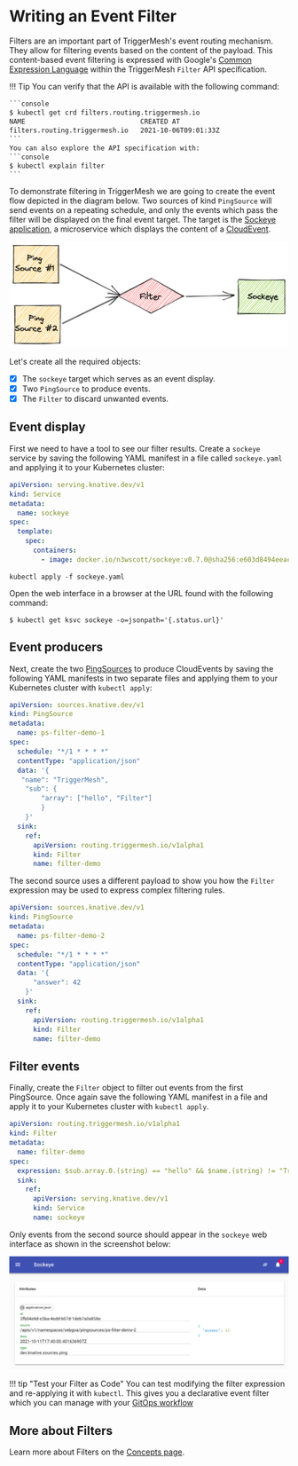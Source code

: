 # Writing an Event Filter

Filters are an important part of TriggerMesh's event routing mechanism. They allow for filtering events based on the content of the payload. This content-based event filtering is expressed with Google's
[Common Expression Language](https://opensource.google/projects/cel) within the TriggerMesh `Filter` API specification.

!!! Tip 
    You can verify that the API is available with the following command:

    ```console
    $ kubectl get crd filters.routing.triggermesh.io
    NAME                             CREATED AT
    filters.routing.triggermesh.io   2021-10-06T09:01:33Z
    ```
    You can also explore the API specification with:
    ```console
    $ kubectl explain filter
    ```

To demonstrate filtering in TriggerMesh we are going to create the event flow depicted in the diagram below. Two sources of kind `PingSource` will send events on a repeating schedule, and only the events which pass the filter will be displayed on the final event target. The target is the [Sockeye application](https://github.com/n3wscott/sockeye), a microservice which displays the content of a [CloudEvent](https://cloudevents.io/).

![](../assets/images/filter-diagram.png)

Let's create all the required objects:

- [x] The `sockeye` target which serves as an event display.
- [x] Two `PingSource` to produce events.
- [x] The `Filter` to discard unwanted events.

## Event display

First we need to have a tool to see our filter results. Create a `sockeye`
service by saving the following YAML manifest in a file called `sockeye.yaml` and applying it to your Kubernetes cluster:

```yaml
apiVersion: serving.knative.dev/v1
kind: Service
metadata:
  name: sockeye
spec:
  template:
    spec:
      containers:
        - image: docker.io/n3wscott/sockeye:v0.7.0@sha256:e603d8494eeacce966e57f8f508e4c4f6bebc71d095e3f5a0a1abaf42c5f0e48
```

```
kubectl apply -f sockeye.yaml
```

Open the web interface in a browser at the URL found with the following command:

```shell
$ kubectl get ksvc sockeye -o=jsonpath='{.status.url}'
```

## Event producers

Next, create the two
[PingSources](https://knative.dev/docs/developer/eventing/sources/ping-source) to
produce CloudEvents by saving the following YAML manifests in two separate files and applying them to your Kubernetes cluster with `kubectl apply`:

```yaml
apiVersion: sources.knative.dev/v1
kind: PingSource
metadata:
  name: ps-filter-demo-1
spec:
  schedule: "*/1 * * * *"
  contentType: "application/json"
  data: '{
   "name": "TriggerMesh",
	"sub": {
		"array": ["hello", "Filter"]
	    }
    }'
  sink:
    ref:
      apiVersion: routing.triggermesh.io/v1alpha1
      kind: Filter
      name: filter-demo
```

The second source uses a different payload to show you how the `Filter` expression may be used to express complex filtering rules.

```yaml
apiVersion: sources.knative.dev/v1
kind: PingSource
metadata:
  name: ps-filter-demo-2
spec:
  schedule: "*/1 * * * *"
  contentType: "application/json"
  data: '{
      "answer": 42
    }'
  sink:
    ref:
      apiVersion: routing.triggermesh.io/v1alpha1
      kind: Filter
      name: filter-demo
```

## Filter events

Finally, create the `Filter` object to filter out events from the first PingSource. Once again save the following YAML manifest in a file and apply it to your Kubernetes cluster with `kubectl apply`.

```yaml
apiVersion: routing.triggermesh.io/v1alpha1
kind: Filter
metadata:
  name: filter-demo
spec:
  expression: $sub.array.0.(string) == "hello" && $name.(string) != "TriggerMesh" || $answer.(int64) == 42
  sink:
    ref:
      apiVersion: serving.knative.dev/v1
      kind: Service
      name: sockeye
```

Only events from the second source should appear in the `sockeye` web interface as shown in the screenshot below:

![](../assets/images/sockeye-filter.png)

!!! tip "Test your Filter as Code"
    You can test modifying the filter expression and re-applying it with `kubectl`. This gives you a declarative event filter which you can manage with your [GitOps workflow](https://www.weave.works/technologies/gitops/)

## More about Filters

Learn more about Filters on the [Concepts page](../concepts/routing.md).
